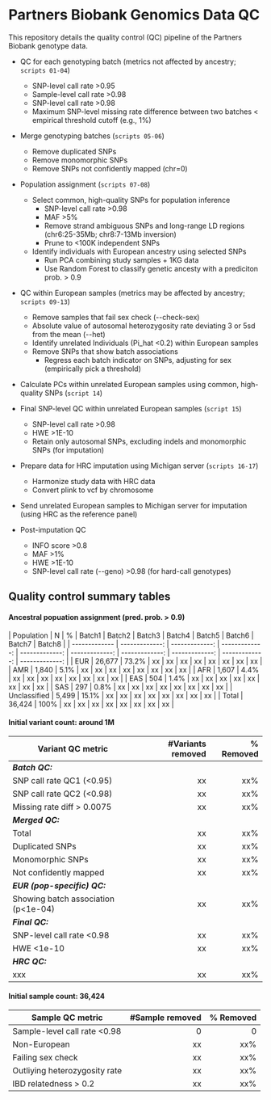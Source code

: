 # Partners Biobank Genomics Data QC

This repository details the quality control (QC) pipeline of the Partners Biobank genotype data. 


- QC for each genotyping batch (metrics not affected by ancestry; `scripts 01-04`)
	- SNP-level call rate >0.95
	- Sample-level call rate >0.98
	- SNP-level call rate >0.98
	- Maximum SNP-level missing rate difference between two batches < empirical threshold cutoff (e.g., 1%)

- Merge genotyping batches (`scripts 05-06`)
	- Remove duplicated SNPs
	- Remove monomorphic SNPs
	- Remove SNPs not confidently mapped (chr=0)

- Population assignment (`scripts 07-08`)
	- Select common, high-quality SNPs for population inference
		- SNP-level call rate >0.98
		- MAF >5%
		- Remove strand ambiguous SNPs and long-range LD regions (chr6:25-35Mb; chr8:7-13Mb inversion)
		- Prune to <100K independent SNPs
	- Identify individuals with European ancestry using selected SNPs
		- Run PCA combining study samples + 1KG data
		- Use Random Forest to classify genetic ancesty with a prediciton prob. > 0.9

- QC within European samples (metrics may be affected by ancestry; `scripts 09-13`)
	- Remove samples that fail sex check (--check-sex)
	- Absolute value of autosomal heterozygosity rate deviating 3 or 5sd from the mean (--het)
	- Identify unrelated Individuals (Pi_hat <0.2) within European samples
	- Remove SNPs that show batch associations
		- Regress each batch indicator on SNPs, adjusting for sex (empirically pick a threshold)

- Calculate PCs within unrelated European samples using common, high-quality SNPs (`script 14`)

- Final SNP-level QC within unrelated European samples (`script 15`)
	- SNP-level call rate >0.98
	- HWE >1E-10
	- Retain only autosomal SNPs, excluding indels and monomorphic SNPs (for imputation)

- Prepare data for HRC imputation using Michigan server (`scripts 16-17`)
	- Harmonize study data with HRC data
	- Convert plink to vcf by chromosome

- Send unrelated European samples to Michigan server for imputation (using HRC as the reference panel)

- Post-imputation QC
	- INFO score >0.8
	- MAF >1%
	- HWE >1E-10
	- SNP-level call rate (--geno) >0.98 (for hard-call genotypes)



## Quality control summary tables


#### Ancestral popuation assignment (pred. prob. > 0.9)

| Population  | N | % | Batch1 | Batch2 | Batch3 | Batch4 | Batch5 | Batch6 | Batch7 | Batch8 |
| ------------- | -------------: | -------------: | -------------: | -------------: | -------------: | -------------: | -------------: | -------------: | -------------: |
| EUR  | 26,677  | 73.2%  | xx  | xx  | xx  | xx  | xx  | xx  | xx  | xx  |
| AMR  | 1,840  | 5.1%  | xx  | xx  | xx  | xx  | xx  | xx  | xx  | xx  |
| AFR  | 1,607  | 4.4%  | xx  | xx  | xx  | xx  | xx  | xx  | xx  | xx  |
| EAS  | 504  | 1.4%  | xx  | xx  | xx  | xx  | xx  | xx  | xx  | xx  |
| SAS  | 297  | 0.8%  | xx  | xx  | xx  | xx  | xx  | xx  | xx  | xx  |
| Unclassified  | 5,499  | 15.1%  | xx  | xx  | xx  | xx  | xx  | xx  | xx  | xx  |
| Total  | 36,424  | 100%  | xx  | xx  | xx  | xx  | xx  | xx  | xx  | xx  |


#### Initial variant count: around 1M

| Variant QC metric  | #Variants removed | % Removed |
| ------------- | -------------: | -------------: |
| **_Batch QC:_**  |   |   |
| SNP call rate QC1 (<0.95)  | xx  | xx%  |
| SNP call rate QC2 (<0.98)  | xx  | xx%  |
| Missing rate diff > 0.0075  | xx  | xx%  |
| **_Merged QC:_**  |   |   |
| Total  | xx  | xx%  |
| Duplicated SNPs  | xx  | xx%  |
| Monomorphic SNPs  | xx  | xx%  |
| Not confidently mapped  | xx  | xx%  |
| **_EUR (pop-specific) QC:_**  |   |   |
| Showing batch association (p<1e-04)  | xx  | xx%  |
| **_Final QC:_**  |   |   |
| SNP-level call rate <0.98  | xx  | xx%  |
| HWE <1e-10  | xx  | xx%  |
| **_HRC QC:_**  |   |   |
| xxx  | xx  | xx%  |

  
#### Initial sample count: 36,424

| Sample QC metric  | #Sample removed | % Removed |
| ------------- | -------------: | -------------: |
| Sample-level call rate <0.98  | 0  | 0  |
| Non-European  | xx  | xx%  |
| Failing sex check  | xx  | xx%  |
| Outliying heterozygosity rate  | xx  | xx%  |
| IBD relatedness > 0.2  | xx  | xx%  |



